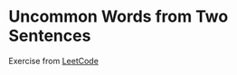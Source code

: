 # Uncommon Words from Two Sentences
Exercise from [LeetCode](https://leetcode.com/problems/uncommon-words-from-two-sentences/description/)
